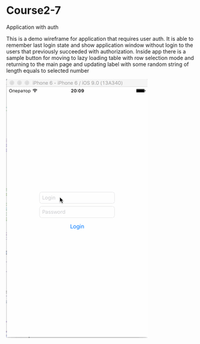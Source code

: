 # Course2-7
Application with auth

This is a demo wireframe for application that requires user auth. It is able to remember last login state and show
application window without login to the users that previously succeeded with authorization.
Inside app there is a sample button for moving to lazy loading table with row selection mode and returning to the
main page and updating label with some random string of length equals to selected number

![demo](https://raw.githubusercontent.com/Azat92/Course2-7/master/login.gif)
